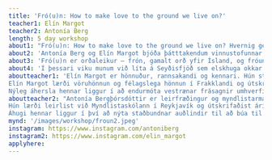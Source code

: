 ```yaml
---
title: 'Fró(u)n: How to make love to the ground we live on?'
teacher1: Elín Margot
teacher2: Antonía Berg
length: 5 day workshop
about1: "Fró(u)n: How to make love to the ground we live on? Hvernig getum við tjáð ást til jarðarinnar sem við búum á? Hvernig könnum við lifandi líkama náttúrunnar, kynnumst ótamin gildi hennar og gefum henni sjálfræði í samfélögum okkar? Við leggjum til breytingu á frásögn persónugervingar. Í stað þess að tala, hugsa og hafa samskipti við móðir jörð, kjósum við hugmyndina um jarðarunnanda – veru sem gefur og þykir vænt um eins mikið og hún þráir að vera elskuð og umhyggjsöm. Þetta er ástríðufull ástarsaga milli manna og ómannlegra fyrirbæra eins og fjöll, höf og allra persónanna sem mynda villta umhverfi okkar."
about2: 'Antonía Berg og Elín Margot bjóða þátttakendum vinnustofunnar að taka þátt í Fró(u)n og tengjast náttúru Seyðisfjarðar á róttækan hátt: með því að búa til leiðir til að elska hana!'
about3: 'Fró(u)n er orðaleikur — frón, gamalt orð yfir Ísland, og fróun, íslenska orðið fyrir sjálfsfróun. Það þjónar sem yfirskrift rannsóknarverkefnis þar sem Antonía og Elín búa til skemmtihluti með leir úr Berunesfirði með áþreifanlegum gripum sem tákna náin samskipti.'
about4: 'Í þessari viku munum við líta á Seyðisfjöð sem elskhuga okkar — einstakt landslag með eigin skapgerð og karismatískum einkennum. Þátttakendum gefst kostur á að hitta elskuna sína og kynnast vel í gegnum göngutúra þar sem þeir safna náttúrulegu hráefni til að nota í verkefni sín. Staðbundinn leir verður aðal miðillinn okkar, bætt við það sem þátttakendum finnst spennandi. Með upplestri og umræðum munum við í sameiningu velta fyrir okkur núverandi ástandi mannlegs sambands okkar við náttúruna. Við munum vinna með frumefnin, umbreyta og kanna ferðir okkar með brennandi leir. Að lokum mun hver þátttakandi þróa einstaklingsbundnar eða sameiginlegar leiðir til að eiga samskipti við fjörðinn, út frá hugmyndum um gagnkvæma ást.'
aboutteacher1: 'Elín Margot er hönnuður, rannsakandi og kennari. Hún starfar sem námsstjóri BA vöruhönnunar við Listaháskóla Íslands.Hönnunarstarf hennar leggur áherslu á að búa til hluti og aðstæður sem kanna það hversdagslega og skoða möguleika um vistfræðilegar og siðferðilegar framtíðir. Hún notar frásagnarkraft hluta til að horfast í augu við notendur, og rannsakar truflandi samtíma hugmyndafræði til þess að skapa ólíkar framtíðir. Hún (endur)hannar hversdagslega hluti eins og gafla og hnífa með hegðunar- og/eða tæknilegu ívafi og spyr hvað ef?
Elín Margot lærði vöruhönnun og félagslega hönnun í Frakklandi og útskrifaðist frá MA Exploration & Translation við Listaháskóla Íslands árið 2019. Síðan þá hefur hún lagt sitt af mörkum til fjölbreyttra hönnunarverkefna víðsvegar um Frakkland, Ísland og Danmörku, samhliða því að sýna sjálf- frumkvæði að rannsóknum í ýmsum fræðastofnunum. Þar má helst nefna að hún stofnaði matar- og list vettvanginn MÁL/TÍÐ og sjálfbæra hönnunar- og listahátíðina RUSL FEST.
Nýleg áhersla hennar liggur í að endurmóta vestrænar frásagnir umhverfis náttúruna. Í samstarfi við Antoníu Berg í verkefninu Fró(u)n líta þær á firði sem elskendur. Á sama hátt býður Elín í verkefni sínu Interspecies Mothering þátttakendum að skoða heilu nýlendurnar af ger og bakteríum og lítur hún á bakteríurnar sem fjölskyldu og ættleiðir þær sem dætur sínar.'
aboutteacher2: "Antonía Bergþórsdóttir er leirfræðingur og myndlistarmaður, stofnandi FLÆÐI, og MÓR, aðgengilegri keramikvinnustofu í hafnar.haus. Hún myndar helming myndlistardúettsins Augnablikin ásamt Írisi Maríu Leifsdóttur. Með Elín Margot vinna þær saman að verkefninu Fró(u)n, og búa til munúðarfulla hluti úr postulíni og Berunes leir, með það að markmiði að efla nánari tengsl við náttúruna, endurmynda hana sem elskhuga frekar en móður.
Hún lærði leirlist við Myndlistaskólann í Reykjavík og útskrifaðist árið 2020. Í starfsnámi í Frakklandi árið 2019 lærði hún postulín, gifsgerð og hönnun. Antonía sérhæfir sig í að nýta hráefni, einkum þau sem fengin eru úr hennar nánasta umhverfi, og hefur farið í efnisleit síðan 2018, þar á meðal rannsakað jökulleir á Grænlandi og Íslandi.
Áhugi hennar liggur í því að nýta staðbundnar auðlindir til að búa til sjálfbæra og þroskandi sköpun, hvetja til praktískrar nálgunar á efni til að dýpka tengsl manns við handverk og náttúruna. Sem stendur er hún í samstarfi við Sei arkitektastofu við hönnun íslenska múrsteinsins. Antonía á umfangsmikinn feril sem samanstendur af einkasýningum, samsýningum, fyrirlestrum, vinnustofum og viðburðum innanlands sem utan."
mynd: '/images/workshop/froun2.jpeg'
instagram: https://www.instagram.com/antoniberg
instagram2: https://www.instagram.com/elin_margot
applyhere: 
---
```

